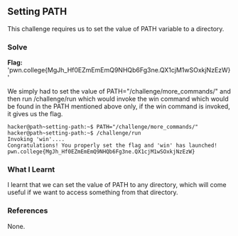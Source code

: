 ## Setting PATH
This challenge requires us to set the value of PATH variable to a directory.

### Solve
**Flag:** 'pwn.college{MgJh_Hf0EZmEmEmQ9NHQb6Fg3ne.QX1cjM1wSOxkjNzEzW}'


We simply had to set the value of PATH="/challenge/more_commands/" and then run /challenge/run which would invoke the win command which would be found in the PATH mentioned 
above only, if the win command is invoked, it gives us the flag.
```
hacker@path~setting-path:~$ PATH="/challenge/more_commands/"
hacker@path~setting-path:~$ /challenge/run
Invoking 'win'....
Congratulations! You properly set the flag and 'win' has launched!
pwn.college{MgJh_Hf0EZmEmEmQ9NHQb6Fg3ne.QX1cjM1wSOxkjNzEzW}

```

### What I Learnt
I learnt that we can set the value of PATH to any directory, which will come useful if we want to access something from that directory.
### References 
None.
